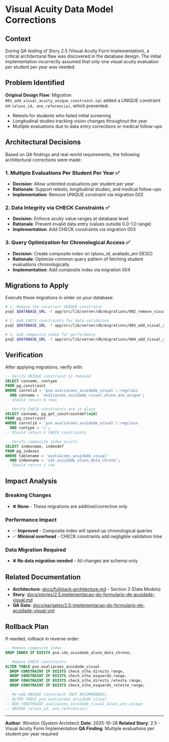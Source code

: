 # Visual Acuity Data Model Corrections

## Context

During QA testing of Story 2.5 (Visual Acuity Form Implementation), a critical architectural flaw was discovered in the database design. The initial implementation incorrectly assumed that only one visual acuity evaluation per student per year was needed.

## Problem Identified

**Original Design Flaw**: Migration `001_add_visual_acuity_unique_constraint.sql` added a UNIQUE constraint on `(aluno_id, ano_referencia)`, which prevented:
- Retests for students who failed initial screening
- Longitudinal studies tracking vision changes throughout the year
- Multiple evaluations due to data entry corrections or medical follow-ups

## Architectural Decisions

Based on QA findings and real-world requirements, the following architectural corrections were made:

### 1. **Multiple Evaluations Per Student Per Year** ✅
- **Decision**: Allow unlimited evaluations per student per year
- **Rationale**: Support retests, longitudinal studies, and medical follow-ups
- **Implementation**: Remove UNIQUE constraint via migration 002

### 2. **Data Integrity via CHECK Constraints** ✅
- **Decision**: Enforce acuity value ranges at database level
- **Rationale**: Prevent invalid data entry (values outside 0.0-1.0 range)
- **Implementation**: Add CHECK constraints via migration 003

### 3. **Query Optimization for Chronological Access** ✅
- **Decision**: Create composite index on (aluno_id, avaliado_em DESC)
- **Rationale**: Optimize common query pattern of fetching student evaluations chronologically
- **Implementation**: Add composite index via migration 004

## Migrations to Apply

Execute these migrations in order on your database:

```bash
# 1. Remove the incorrect UNIQUE constraint
psql $DATABASE_URL -f app/src/lib/server/db/migrations/002_remove_visual_acuity_unique_constraint.sql

# 2. Add CHECK constraints for data validation
psql $DATABASE_URL -f app/src/lib/server/db/migrations/003_add_visual_acuity_check_constraints.sql

# 3. Add composite index for performance
psql $DATABASE_URL -f app/src/lib/server/db/migrations/004_add_visual_acuity_composite_index.sql
```

## Verification

After applying migrations, verify with:

```sql
-- Verify UNIQUE constraint is removed
SELECT conname, contype
FROM pg_constraint
WHERE conrelid = 'pse.avaliacoes_acuidade_visual'::regclass
  AND conname = 'avaliacoes_acuidade_visual_aluno_ano_unique';
-- Should return 0 rows

-- Verify CHECK constraints are in place
SELECT conname, pg_get_constraintdef(oid)
FROM pg_constraint
WHERE conrelid = 'pse.avaliacoes_acuidade_visual'::regclass
  AND contype = 'c';
-- Should return 4 CHECK constraints

-- Verify composite index exists
SELECT indexname, indexdef
FROM pg_indexes
WHERE tablename = 'avaliacoes_acuidade_visual'
  AND indexname = 'idx_acuidade_aluno_data_chrono';
-- Should return 1 row
```

## Impact Analysis

### Breaking Changes
- ❌ **None** - These migrations are additive/corrective only

### Performance Impact
- ✅ **Improved** - Composite index will speed up chronological queries
- ✅ **Minimal overhead** - CHECK constraints add negligible validation time

### Data Migration Required
- ❌ **No data migration needed** - All changes are schema-only

## Related Documentation

- **Architecture**: [docs/fullstack-architecture.md](../../docs/fullstack-architecture.md) - Section 3 (Data Models)
- **Story**: [docs/stories/2.5.implementacao-do-formulario-de-acuidade-visual.md](../../docs/stories/2.5.implementacao-do-formulario-de-acuidade-visual.md)
- **QA Gate**: [docs/qa/gates/2.5-implementacao-do-formulario-de-acuidade-visual.yml](../../docs/qa/gates/2.5-implementacao-do-formulario-de-acuidade-visual.yml)

## Rollback Plan

If needed, rollback in reverse order:

```sql
-- Remove composite index
DROP INDEX IF EXISTS pse.idx_acuidade_aluno_data_chrono;

-- Remove CHECK constraints
ALTER TABLE pse.avaliacoes_acuidade_visual
  DROP CONSTRAINT IF EXISTS check_olho_direito_range,
  DROP CONSTRAINT IF EXISTS check_olho_esquerdo_range,
  DROP CONSTRAINT IF EXISTS check_olho_direito_reteste_range,
  DROP CONSTRAINT IF EXISTS check_olho_esquerdo_reteste_range;

-- Re-add UNIQUE constraint (NOT RECOMMENDED)
-- ALTER TABLE pse.avaliacoes_acuidade_visual
-- ADD CONSTRAINT avaliacoes_acuidade_visual_aluno_ano_unique
-- UNIQUE (aluno_id, ano_referencia);
```

---

**Author**: Winston (System Architect)
**Date**: 2025-10-26
**Related Story**: 2.5 - Visual Acuity Form Implementation
**QA Finding**: Multiple evaluations per student per year required
